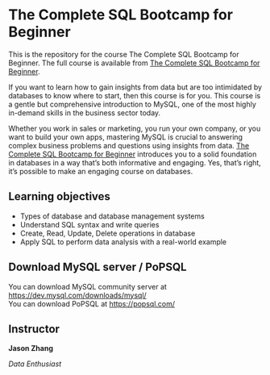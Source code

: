 # The Complete SQL Bootcamp for Beginner
This is the repository for the course The Complete SQL Bootcamp for Beginner. The full course is available from [The Complete SQL Bootcamp for Beginner][lil-course-url].


If you want to learn how to gain insights from data but are too intimidated by databases to know where to start, then this course is for you. This course is a gentle but comprehensive introduction to MySQL, one of the most highly in-demand skills in the business sector today.  

Whether you work in sales or marketing, you run your own company, or you want to build your own apps, mastering MySQL is crucial to answering complex business problems and questions using insights from data. [The Complete SQL Bootcamp for Beginner][lil-course-url] introduces you to a solid foundation in databases in a way that’s both informative and engaging. Yes, that’s right, it’s possible to make an engaging course on databases.  

## Learning objectives
- Types of database and database management systems
- Understand SQL syntax and write queries
- Create, Read, Update, Delete operations in database
- Apply SQL to perform data analysis with a real-world example

## Download MySQL server / PoPSQL

You can download MySQL community server at  https://dev.mysql.com/downloads/mysql/ \
You can download PoPSQL at https://popsql.com/

## Instructor

**Jason Zhang**

_Data Enthusiast_

[lil-course-url]: https://www.udemy.com/course/the-complete-sql-bootcamp-for-beginner/
